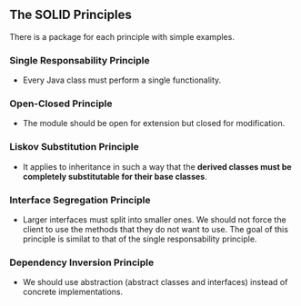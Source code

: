 ## The SOLID Principles

There is a package for each principle with simple examples.

### Single Responsability Principle

- Every Java class must perform a single functionality.

### Open-Closed Principle

- The module should be open for extension but closed for modification.

### Liskov Substitution Principle

- It applies to inheritance in such a way that the **derived classes must be completely substitutable for their base classes**.

### Interface Segregation Principle

- Larger interfaces must split into smaller ones.
We should not force the client to use the methods that they do not want to use.
The goal of this principle is similat to that of the single responsability principle.

### Dependency Inversion Principle

- We should use abstraction (abstract classes and interfaces) instead of concrete implementations. 
